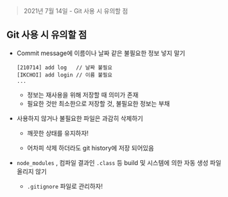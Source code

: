 > 2021년 7월 14일 - Git 사용 시 유의할 점

## Git 사용 시 유의할 점

- Commit message에 이름이나 날짜 같은 불필요한 정보 넣지 말기

  ```
  [210714] add log   // 날짜 불필요
  [IKCHOI] add login // 이름 불필요
  ...
  ```

  - 정보는 재사용을 위해 저장할 때 의미가 존재
  - 필요한 것만 최소한으로 저장할 것, 불필요한 정보는 부채

- 사용하지 않거나 불필요한 파일은 과감히 삭제하기

  - 깨끗한 상태를 유지하자!

  - 어차피 삭제 하더라도 git history에 저장 되어있음

- `node_modules` , 컴파일 결과인 `.class` 등 build 및 시스템에 의한 자동 생성 파일 올리지 않기

  - `.gitignore` 파일로 관리하자!
